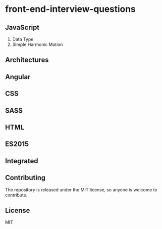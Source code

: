 # front-end-interview-questions

## JavaScript

1. Data Type
2. Simple Harmonic Motion

## Architectures

## Angular

## CSS

## SASS

## HTML

## ES2015

## Integrated

## Contributing

The repository is released under the MIT license, so anyone is welcome to contribute.

## License

MIT